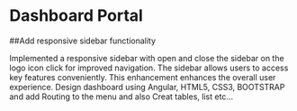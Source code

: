 # Dashboard Portal

##Add responsive sidebar functionality

Implemented a responsive sidebar with open and close the sidebar on the logo icon click for improved navigation. The sidebar allows users to access key features conveniently. This enhancement enhances the overall user experience.
Design dashboard using Angular, HTML5, CSS3, BOOTSTRAP and add Routing to the menu and also Creat tables, list etc...
